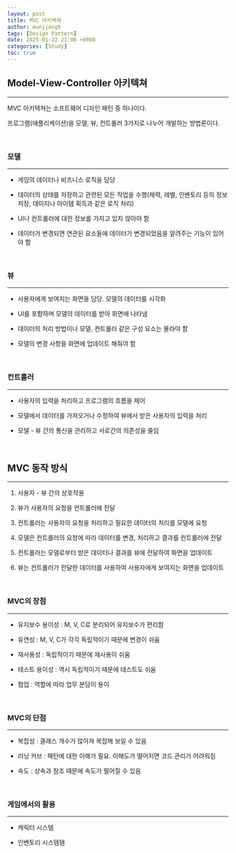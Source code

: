 ```yaml
---
layout: post
title: MVC 아키텍쳐
author: munjjang9
tags: [Design Pattern]
date: 2025-01-22 21:00 +0900
categories: [Study]
toc: true
---
```


## Model-View-Controller 아키텍쳐
---
MVC 아키텍쳐는 소프트웨어 디자인 패턴 중 하나이다.

프로그램(애플리케이션)을 모델, 뷰, 컨트롤러 3가지로 나누어 개발하는 방법론이다. 

<br>

### 모델
---
- 게임의 데이터나 비즈니스 로직을 담당

- 데이터의 상태를 저장하고 관련된 모든 작업을 수행(체력, 레벨, 인벤토리 등의 정보 저장, 데미지나 아이템 획득과 같은 로직 처리)

- UI나 컨트롤러에 대한 정보를 가지고 있지 않아야 함

- 데이터가 변경되면 연관된 요소들에 데이터가 변경되었음을 알려주는 기능이 있어야 함

<br>

### 뷰
---
- 사용자에게 보여지는 화면을 담당. 모델의 데이터를 시각화

- UI를 포함하며 모델의 데이터를 받아 화면에 나타냄

- 데이터의 처리 방법이나 모델, 컨트롤러 같은 구성 요소는 몰라야 함

- 모델의 변경 사항을 화면에 업데이트 해줘야 함

<br>

### 컨트롤러
---
- 사용자의 입력을 처리하고 프로그램의 흐름을 제어

- 모델에서 데이터를 가져오거나 수정하여 뷰에서 받은 사용자의 입력을 처리

- 모델 - 뷰 간의 통신을 관리하고 서로간의 의존성을 줄임

<br>

## MVC 동작 방식
---
1. 사용자 - 뷰 간의 상호작용

2. 뷰가 사용자의 요청을 컨트롤러에 전달

3. 컨트롤러는 사용자의 요청을 처리하고 필요한 데이터의 처리를 모델에 요청

4. 모델은 컨트롤러의 요청에 따라 데이터를 변경, 처리하고 결과를 컨트롤러에 전달

5. 컨트롤러는 모델로부터 받은 데이터나 결과를 뷰에 전달하여 화면을 업데이트

6. 뷰는 컨트롤러가 전달한 데이터를 사용하여 사용자에게 보여지는 화면을 업데이트

<br>

### MVC의 장점
---
- 유지보수 용이성 : M, V, C로 분리되어 유지보수가 편리함

- 유연성 : M, V, C가 각각 독립적이기 때문에 변경이 쉬움

- 재사용성 : 독립적이기 때문에 재사용이 쉬움

- 테스트 용이성 : 역시 독립적이기 때문에 테스트도 쉬움

- 협업 : 역할에 따라 업무 분담이 용이

<br>

### MVC의 단점
---
- 복잡성 : 클래스 개수가 많아져 복잡해 보일 수 있음

- 러닝 커브 : 패턴에 대한 이해가 필요. 이해도가 떨어지면 코드 관리가 어려워짐

- 속도 : 상속과 참조 때문에 속도가 떨어질 수 있음

<br>

### 게임에서의 활용
---
- 캐릭터 시스템

- 인벤토리 시스템템